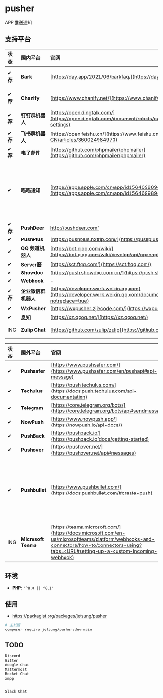 # pusher
APP 推送通知

## 支持平台
|状态|**国内**平台|官网|文档|案例|备注|
|:---|:---|:---|:---|:---|:---|
|✔ **荐**|**Bark**|[https://day.app/2021/06/barkfaq/](https://day.app/2021/06/barkfaq/)|-|[cases](tests/Channels/BarkTest.php)| 仅支持 `iOS`
|✔ **荐**|**Chanify**|[https://www.chanify.net/](https://www.chanify.net/)|-| [cases](tests/Channels/ChanifyTest.php)|仅支持 `iOS`
|✔ **荐**|**钉钉群机器人**|[https://open.dingtalk.com/](https://open.dingtalk.com/document/robots/customize-robot-security-settings)|-|[cases](tests/Channels/DingtalkTest.php)
|✔ **荐**|**飞书群机器人**|[https://open.feishu.cn/](https://www.feishu.cn/hc/zh-CN/articles/360024984973)|-|[cases](tests/Channels/FeishuTest.php)
|✔ **荐**|**电子邮件**|[https://github.com/phpmailer/phpmailer](https://github.com/phpmailer/phpmailer)|-|[cases](tests/Channels/MailerTest.php)
|✔|**喵喵通知**|[https://apps.apple.com/cn/app/id1564699894](https://apps.apple.com/cn/app/id1564699894?l=zh)|-|[cases](tests/Channels/MiaomiaoTest.php)|仅支持 iOS。[点击查看此开源项目](https://github.com/vipheyue/pushpush)
|✔ **荐**|**PushDeer**|http://pushdeer.com/|-|[cases](tests/Channels/PushDeerTest.php)
|✔|**PushPlus**|[https://pushplus.hxtrip.com/](https://pushplus.hxtrip.com/)|-|[cases](tests/Channels/PushPlusTest.php)
|✔|**QQ 频道机器人**|[https://bot.q.qq.com/wiki/](https://bot.q.qq.com/wiki/develop/api/openapi/message/post_messages.html)|-|[cases](tests/Channels/QQBotTest.php)
|✔|**Server酱**|[https://sct.ftqq.com/](https://sct.ftqq.com/)|-|[cases](tests/Channels/ServerChanTest.php)
|✔|**Showdoc**|[https://push.showdoc.com.cn/](https://push.showdoc.com.cn/)|-|[cases](tests/Channels/ShowdocTest.php)
|✔|**Webhook**|-|-|[cases](tests/Channels/WebhookTest.php)
|✔ **荐**|**企业微信群机器人**|[https://developer.work.weixin.qq.com](https://developer.work.weixin.qq.com/document/path/91770?notreplace=true)|-|[cases](tests/Channels/WeComTest.php)
|✔|**WxPusher**|[https://wxpusher.zjiecode.com/](https://wxpusher.zjiecode.com/)|-|[cases](tests/Channels/WxPusherTest.php)
|✔|**息知**|[https://xz.qqoq.net/](https://xz.qqoq.net/)|-|[cases](tests/Channels/XizhiTest.php)
|ING|**Zulip Chat**|[https://github.com/zulip/zulip](https://github.com/zulip/zulip)|-|[cases](#)|**需自建**

|状态|**国外**平台|官网|文档|案例|备注|
|:---|:---|:---|:---|:---|:---|
|✔|**Pushsafer**|[https://www.pushsafer.com/](https://www.pushsafer.com/en/pushapi#api-message)|-|[cases](tests/Channels/PushsaferTest.php)
|✔|**Techulus**|[https://push.techulus.com/](https://docs.push.techulus.com/api-documentation)|-|[cases](tests/Channels/TechulusTest.php)
|✔|**Telegram**|[https://core.telegram.org/bots/](https://core.telegram.org/bots/api#sendmessage)|-|[cases](tests/Channels/TelegramTest.php)
|✔|**NowPush**|[https://www.nowpush.app/](https://nowpush.io/api-docs/)|-|[cases](tests/Channels/NowPushTest.php)
|✔|**PushBack**|[https://pushback.io/](https://pushback.io/docs/getting-started)|-|[cases](tests/Channels/PushBackTest.php)
|✔|**Pushover**|[https://pushover.net/](https://pushover.net/api#messages)|-|[cases](tests/Channels/PushoverTest.php)
|✔|**Pushbullet**|[https://www.pushbullet.com/](https://docs.pushbullet.com/#create-push)|-|[cases](tests/Channels/PushbulletTest.php)|不支持 `iOS`。小米手机无法正常接收，但 Chrome 插件可用。
|ING|**Microsoft Teams**|[https://teams.microsoft.com/](https://docs.microsoft.com/en-us/microsoftteams/platform/webhooks-and-connectors/how-to/connectors-using?tabs=cURL#setting-up-a-custom-incoming-webhook)|-|[cases](#)

## 环境
- **PHP**: `"^8.0 || ^8.1"`

## 使用
- https://packagist.org/packages/jetsung/pusher
```bash
# 主线版
composer require jetsung/pusher:dev-main
```

## TODO
```bash
Discord
Gitter
Google Chat
Mattermost
Rocket Chat
xmpp


Slack Chat
```
